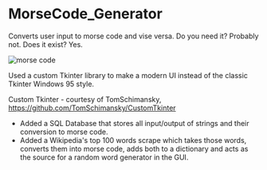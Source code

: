 # MorseCode_Generator
Converts user input to morse code and vise versa. Do you need it? Probably not. Does it exist? Yes.

![morse code](https://user-images.githubusercontent.com/111984273/227352444-6335d2b6-c9c7-40f6-9998-7ebe549d8e68.jpg)


Used a custom Tkinter library to make a modern UI instead of the classic Tkinter Windows 95 style.

Custom Tkinter - courtesy of TomSchimansky, https://github.com/TomSchimansky/CustomTkinter
- Added a SQL Database that stores all input/output of strings and their conversion to morse code.
- Added a Wikipedia's top 100 words scrape which takes those words, converts them into morse code, adds both to a dictionary and acts as the source for a random word generator in the GUI.
